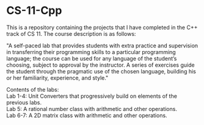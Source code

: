 # CS-11-Cpp

This is a repository containing the projects that I have completed in the C++
track of CS 11. The course description is as follows:

"A self-paced lab that provides students with extra practice and supervision
in transferring their programming skills to a particular programming language;
the course can be used for any language of the student’s choosing, subject to
approval by the instructor. A series of exercises guide the student through
the pragmatic use of the chosen language, building his or her familiarity,
experience, and style."


Contents of the labs:  
    Lab 1-4: Unit Converters that progressively build on elements of the
             previous labs.  
    Lab 5: A rational number class with arithmetic and other operations.  
    Lab 6-7: A 2D matrix class with arithmetic and other operations.  
